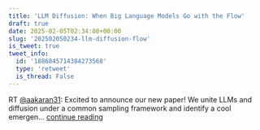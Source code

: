 ```yaml
---
title: 'LLM Diffusion: When Big Language Models Go with the Flow'
draft: true
date: 2025-02-05T02:34:08+00:00
slug: '202502050234-llm-diffusion-flow'
is_tweet: true
tweet_info:
  id: '1886845714384273568'
  type: 'retweet'
  is_thread: False
---
```




RT [@aakaran31](https://x.com/aakaran31): Excited to announce our new paper! We unite LLMs and diffusion under a common sampling framework and identify a cool emergen… [continue reading](https://x.com/sytelus/status/1886845714384273568)
